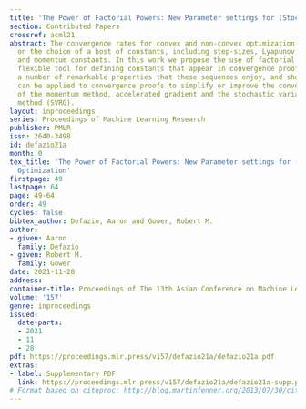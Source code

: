```yaml
---
title: 'The Power of Factorial Powers: New Parameter settings for (Stochastic) Optimization'
section: Contributed Papers
crossref: acml21
abstract: The convergence rates for convex and non-convex optimization methods depend
  on the choice of a host of constants, including step-sizes, Lyapunov function constants
  and momentum constants. In this work we propose the use of factorial powers as a
  flexible tool for defining constants that appear in convergence proofs. We list
  a number of remarkable properties that these sequences enjoy, and show how they
  can be applied to convergence proofs to simplify or improve the convergence rates
  of the momentum method, accelerated gradient and the stochastic variance reduced
  method (SVRG).
layout: inproceedings
series: Proceedings of Machine Learning Research
publisher: PMLR
issn: 2640-3498
id: defazio21a
month: 0
tex_title: 'The Power of Factorial Powers: New Parameter settings for (Stochastic)
  Optimization'
firstpage: 49
lastpage: 64
page: 49-64
order: 49
cycles: false
bibtex_author: Defazio, Aaron and Gower, Robert M.
author:
- given: Aaron
  family: Defazio
- given: Robert M.
  family: Gower
date: 2021-11-28
address:
container-title: Proceedings of The 13th Asian Conference on Machine Learning
volume: '157'
genre: inproceedings
issued:
  date-parts:
  - 2021
  - 11
  - 28
pdf: https://proceedings.mlr.press/v157/defazio21a/defazio21a.pdf
extras:
- label: Supplementary PDF
  link: https://proceedings.mlr.press/v157/defazio21a/defazio21a-supp.pdf
# Format based on citeproc: http://blog.martinfenner.org/2013/07/30/citeproc-yaml-for-bibliographies/
---
```

